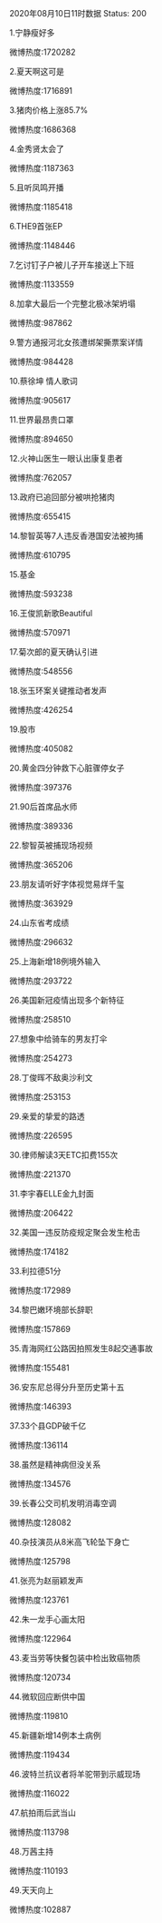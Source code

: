 2020年08月10日11时数据
Status: 200

1.宁静瘦好多

微博热度:1720282

2.夏天啊这可是

微博热度:1716891

3.猪肉价格上涨85.7%

微博热度:1686368

4.金秀贤太会了

微博热度:1187363

5.且听凤鸣开播

微博热度:1185418

6.THE9首张EP

微博热度:1148446

7.乞讨钉子户被儿子开车接送上下班

微博热度:1133559

8.加拿大最后一个完整北极冰架坍塌

微博热度:987862

9.警方通报河北女孩遭绑架撕票案详情

微博热度:984428

10.蔡徐坤 情人歌词

微博热度:905617

11.世界最昂贵口罩

微博热度:894650

12.火神山医生一眼认出康复患者

微博热度:762057

13.政府已追回部分被哄抢猪肉

微博热度:655415

14.黎智英等7人违反香港国安法被拘捕

微博热度:610795

15.基金

微博热度:593238

16.王俊凯新歌Beautiful

微博热度:570971

17.菊次郎的夏天确认引进

微博热度:548556

18.张玉环案关键推动者发声

微博热度:426254

19.股市

微博热度:405082

20.黄金四分钟救下心脏骤停女子

微博热度:397376

21.90后首席品水师

微博热度:389336

22.黎智英被捕现场视频

微博热度:365206

23.朋友请听好字体视觉易烊千玺

微博热度:363929

24.山东省考成绩

微博热度:296632

25.上海新增18例境外输入

微博热度:293722

26.美国新冠疫情出现多个新特征

微博热度:258510

27.想象中给骑车的男友打伞

微博热度:254273

28.丁俊晖不敌奥沙利文

微博热度:253153

29.亲爱的挚爱的路透

微博热度:226595

30.律师解读3天ETC扣费155次

微博热度:221370

31.李宇春ELLE金九封面

微博热度:206422

32.美国一违反防疫规定聚会发生枪击

微博热度:174182

33.利拉德51分

微博热度:172989

34.黎巴嫩环境部长辞职

微博热度:157869

35.青海网红公路因拍照发生8起交通事故

微博热度:155481

36.安东尼总得分升至历史第十五

微博热度:146393

37.33个县GDP破千亿

微博热度:136114

38.虽然是精神病但没关系

微博热度:134576

39.长春公交司机发明消毒空调

微博热度:128082

40.杂技演员从8米高飞轮坠下身亡

微博热度:125798

41.张亮为赵丽颖发声

微博热度:123761

42.朱一龙手心画太阳

微博热度:122964

43.麦当劳等快餐包装中检出致癌物质

微博热度:120734

44.微软回应断供中国

微博热度:119810

45.新疆新增14例本土病例

微博热度:119434

46.波特兰抗议者将羊驼带到示威现场

微博热度:116022

47.航拍雨后武当山

微博热度:113798

48.万茜主持

微博热度:110193

49.天天向上

微博热度:102887

